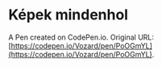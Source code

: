 # Képek mindenhol

A Pen created on CodePen.io. Original URL: [https://codepen.io/Vozard/pen/PoOGmYL](https://codepen.io/Vozard/pen/PoOGmYL).


